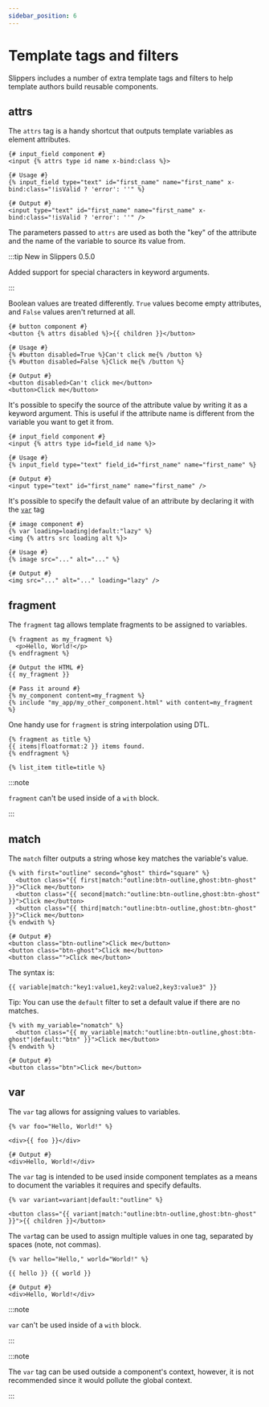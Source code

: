 ```yaml
---
sidebar_position: 6
---
```


# Template tags and filters

Slippers includes a number of extra template tags and filters to help template authors build reusable components.

## attrs

The `attrs` tag is a handy shortcut that outputs template variables as element attributes.

```twig
{# input_field component #}
<input {% attrs type id name x-bind:class %}>

{# Usage #}
{% input_field type="text" id="first_name" name="first_name" x-bind:class="!isValid ? 'error': ''" %}

{# Output #}
<input type="text" id="first_name" name="first_name" x-bind:class="!isValid ? 'error': ''" />
```

The parameters passed to `attrs` are used as both the "key" of the attribute and the name of the variable to source its value from.

:::tip New in Slippers 0.5.0

Added support for special characters in keyword arguments.

:::

Boolean values are treated differently. `True` values become empty attributes, and `False` values aren't returned at all.

```twig
{# button component #}
<button {% attrs disabled %}>{{ children }}</button>

{# Usage #}
{% #button disabled=True %}Can't click me{% /button %}
{% #button disabled=False %}Click me{% /button %}

{# Output #}
<button disabled>Can't click me</button>
<button>Click me</button>
```

It's possible to specify the source of the attribute value by writing it as a keyword argument. This is useful if the attribute name is different from the variable you want to get it from.

```twig
{# input_field component #}
<input {% attrs type id=field_id name %}>

{# Usage #}
{% input_field type="text" field_id="first_name" name="first_name" %}

{# Output #}
<input type="text" id="first_name" name="first_name" />
```

It's possible to specify the default value of an attribute by declaring it with the [`var`](#var) tag

```twig
{# image component #}
{% var loading=loading|default:"lazy" %}
<img {% attrs src loading alt %}>

{# Usage #}
{% image src="..." alt="..." %}

{# Output #}
<img src="..." alt="..." loading="lazy" />
```

## fragment

The `fragment` tag allows template fragments to be assigned to variables.

```twig
{% fragment as my_fragment %}
  <p>Hello, World!</p>
{% endfragment %}

{# Output the HTML #}
{{ my_fragment }}

{# Pass it around #}
{% my_component content=my_fragment %}
{% include "my_app/my_other_component.html" with content=my_fragment %}
```

One handy use for `fragment` is string interpolation using DTL.

```twig
{% fragment as title %}
{{ items|floatformat:2 }} items found.
{% endfragment %}

{% list_item title=title %}
```

:::note

`fragment` can't be used inside of a `with` block.

:::

## match

The `match` filter outputs a string whose key matches the variable's value.

```twig
{% with first="outline" second="ghost" third="square" %}
  <button class="{{ first|match:"outline:btn-outline,ghost:btn-ghost" }}">Click me</button>
  <button class="{{ second|match:"outline:btn-outline,ghost:btn-ghost" }}">Click me</button>
  <button class="{{ third|match:"outline:btn-outline,ghost:btn-ghost" }}">Click me</button>
{% endwith %}

{# Output #}
<button class="btn-outline">Click me</button>
<button class="btn-ghost">Click me</button>
<button class="">Click me</button>
```

The syntax is:

```twig
{{ variable|match:"key1:value1,key2:value2,key3:value3" }}
```

Tip: You can use the `default` filter to set a default value if there are no matches.

```twig
{% with my_variable="nomatch" %}
  <button class="{{ my_variable|match:"outline:btn-outline,ghost:btn-ghost"|default:"btn" }}">Click me</button>
{% endwith %}

{# Output #}
<button class="btn">Click me</button>
```

## var

The `var` tag allows for assigning values to variables.

```twig
{% var foo="Hello, World!" %}

<div>{{ foo }}</div>

{# Output #}
<div>Hello, World!</div>
```

The `var` tag is intended to be used inside component templates as a means to document the variables it requires and specify defaults.

```twig title="button.html"
{% var variant=variant|default:"outline" %}

<button class="{{ variant|match:"outline:btn-outline,ghost:btn-ghost" }}">{{ children }}</button>
```

The `var`tag can be used to assign multiple values in one tag, separated by spaces (note, not commas).

```twig
{% var hello="Hello," world="World!" %}

{{ hello }} {{ world }}

{# Output #}
<div>Hello, World!</div>
```

:::note

`var` can't be used inside of a `with` block.

:::

:::note

The `var` tag can be used outside a component's context, however, it is not recommended since it would pollute the global context.

:::
